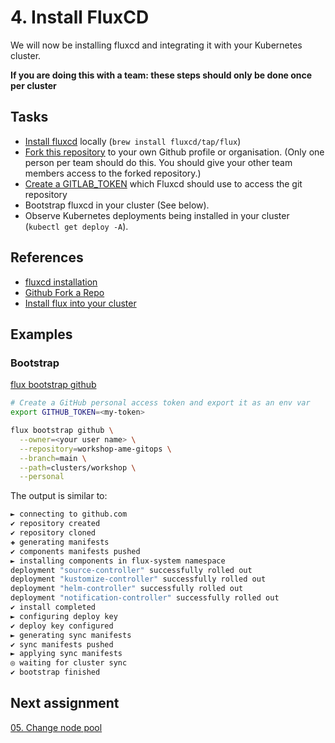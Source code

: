 # 4. Install FluxCD

We will now be installing fluxcd and integrating it with your Kubernetes cluster.

**If you are doing this with a team: these steps should only be done once per cluster**

## Tasks

- [Install fluxcd](https://fluxcd.io/flux/installation/) locally (`brew install fluxcd/tap/flux`)
- [Fork this repository](https://github.com/avisi-cloud/workshop-ame-gitops/fork) to your own Github profile or organisation. (Only one person per team should do this. You should give your other team members access to the forked repository.)
- [Create a GITLAB_TOKEN](https://github.com/settings/tokens/new) which Fluxcd should use to access the git repository
- Bootstrap fluxcd in your cluster (See below).
- Observe Kubernetes deployments being installed in your cluster (`kubectl get deploy -A`).

## References

- [fluxcd installation](https://fluxcd.io/flux/installation/)
- [Github Fork a Repo](https://docs.github.com/en/get-started/quickstart/fork-a-repo)
- [Install flux into your cluster](https://fluxcd.io/flux/get-started/#install-flux-onto-your-cluster)

## Examples

### Bootstrap

[flux bootstrap github](https://fluxcd.io/flux/cmd/flux_bootstrap_github/)

```bash
# Create a GitHub personal access token and export it as an env var
export GITHUB_TOKEN=<my-token>

flux bootstrap github \
  --owner=<your user name> \
  --repository=workshop-ame-gitops \
  --branch=main \
  --path=clusters/workshop \
  --personal
```

The output is similar to:

```bash
► connecting to github.com
✔ repository created
✔ repository cloned
✚ generating manifests
✔ components manifests pushed
► installing components in flux-system namespace
deployment "source-controller" successfully rolled out
deployment "kustomize-controller" successfully rolled out
deployment "helm-controller" successfully rolled out
deployment "notification-controller" successfully rolled out
✔ install completed
► configuring deploy key
✔ deploy key configured
► generating sync manifests
✔ sync manifests pushed
► applying sync manifests
◎ waiting for cluster sync
✔ bootstrap finished
```

## Next assignment

[05. Change node pool](/assignments/05-change-node-pool.md)
